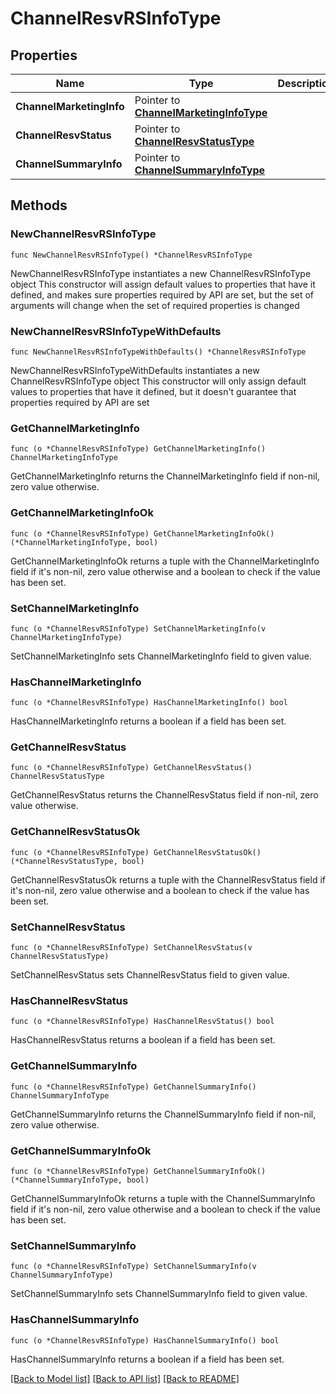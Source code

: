 # ChannelResvRSInfoType

## Properties

Name | Type | Description | Notes
------------ | ------------- | ------------- | -------------
**ChannelMarketingInfo** | Pointer to [**ChannelMarketingInfoType**](ChannelMarketingInfoType.md) |  | [optional] 
**ChannelResvStatus** | Pointer to [**ChannelResvStatusType**](ChannelResvStatusType.md) |  | [optional] 
**ChannelSummaryInfo** | Pointer to [**ChannelSummaryInfoType**](ChannelSummaryInfoType.md) |  | [optional] 

## Methods

### NewChannelResvRSInfoType

`func NewChannelResvRSInfoType() *ChannelResvRSInfoType`

NewChannelResvRSInfoType instantiates a new ChannelResvRSInfoType object
This constructor will assign default values to properties that have it defined,
and makes sure properties required by API are set, but the set of arguments
will change when the set of required properties is changed

### NewChannelResvRSInfoTypeWithDefaults

`func NewChannelResvRSInfoTypeWithDefaults() *ChannelResvRSInfoType`

NewChannelResvRSInfoTypeWithDefaults instantiates a new ChannelResvRSInfoType object
This constructor will only assign default values to properties that have it defined,
but it doesn't guarantee that properties required by API are set

### GetChannelMarketingInfo

`func (o *ChannelResvRSInfoType) GetChannelMarketingInfo() ChannelMarketingInfoType`

GetChannelMarketingInfo returns the ChannelMarketingInfo field if non-nil, zero value otherwise.

### GetChannelMarketingInfoOk

`func (o *ChannelResvRSInfoType) GetChannelMarketingInfoOk() (*ChannelMarketingInfoType, bool)`

GetChannelMarketingInfoOk returns a tuple with the ChannelMarketingInfo field if it's non-nil, zero value otherwise
and a boolean to check if the value has been set.

### SetChannelMarketingInfo

`func (o *ChannelResvRSInfoType) SetChannelMarketingInfo(v ChannelMarketingInfoType)`

SetChannelMarketingInfo sets ChannelMarketingInfo field to given value.

### HasChannelMarketingInfo

`func (o *ChannelResvRSInfoType) HasChannelMarketingInfo() bool`

HasChannelMarketingInfo returns a boolean if a field has been set.

### GetChannelResvStatus

`func (o *ChannelResvRSInfoType) GetChannelResvStatus() ChannelResvStatusType`

GetChannelResvStatus returns the ChannelResvStatus field if non-nil, zero value otherwise.

### GetChannelResvStatusOk

`func (o *ChannelResvRSInfoType) GetChannelResvStatusOk() (*ChannelResvStatusType, bool)`

GetChannelResvStatusOk returns a tuple with the ChannelResvStatus field if it's non-nil, zero value otherwise
and a boolean to check if the value has been set.

### SetChannelResvStatus

`func (o *ChannelResvRSInfoType) SetChannelResvStatus(v ChannelResvStatusType)`

SetChannelResvStatus sets ChannelResvStatus field to given value.

### HasChannelResvStatus

`func (o *ChannelResvRSInfoType) HasChannelResvStatus() bool`

HasChannelResvStatus returns a boolean if a field has been set.

### GetChannelSummaryInfo

`func (o *ChannelResvRSInfoType) GetChannelSummaryInfo() ChannelSummaryInfoType`

GetChannelSummaryInfo returns the ChannelSummaryInfo field if non-nil, zero value otherwise.

### GetChannelSummaryInfoOk

`func (o *ChannelResvRSInfoType) GetChannelSummaryInfoOk() (*ChannelSummaryInfoType, bool)`

GetChannelSummaryInfoOk returns a tuple with the ChannelSummaryInfo field if it's non-nil, zero value otherwise
and a boolean to check if the value has been set.

### SetChannelSummaryInfo

`func (o *ChannelResvRSInfoType) SetChannelSummaryInfo(v ChannelSummaryInfoType)`

SetChannelSummaryInfo sets ChannelSummaryInfo field to given value.

### HasChannelSummaryInfo

`func (o *ChannelResvRSInfoType) HasChannelSummaryInfo() bool`

HasChannelSummaryInfo returns a boolean if a field has been set.


[[Back to Model list]](../README.md#documentation-for-models) [[Back to API list]](../README.md#documentation-for-api-endpoints) [[Back to README]](../README.md)


